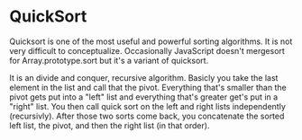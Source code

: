 # QuickSort

Quicksort is one of the most useful and powerful sorting algorithms. It is not very difficult to conceptualize. Occasionally JavaScript doesn't mergesort for Array.prototype.sort but it's a variant of quicksort.

It is an divide and conquer, recursive algorithm. Basicly you take the last element in the list and call that the pivot. Everything that's smaller than the pivot gets put into a "left" list and everything that's greater get's put in a "right" list. You then call quick sort on the left and right lists independently (recursivly). After those two sorts come back, you concatenate the sorted left list, the pivot, and then the right list (in that order).